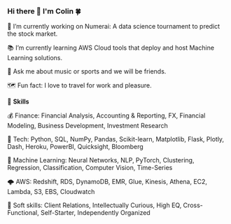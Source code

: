 ### Hi there 👋 I'm Colin 🍀

 📌 I’m currently working on Numerai: A data science tournament to predict the stock market.
 
 📚 I’m currently learning AWS Cloud tools that deploy and host Machine Learning solutions.
 
 💬 Ask me about music or sports and we will be friends.
 
 🗺️ Fun fact: I love to travel for work and pleasure.

🚀 **Skills**

💰 Finance:  Financial Analysis, Accounting & Reporting, FX, Financial Modeling, Business Development, Investment Research

🤖 Tech:  Python, SQL, NumPy, Pandas, Scikit-learn, Matplotlib, Flask, Plotly, Dash, Heroku, PowerBI, Quicksight, Bloomberg

🧠 Machine Learning:  Neural Networks, NLP, PyTorch, Clustering, Regression, Classification, Computer Vision, Time-Series

🌩️ AWS:  Redshift, RDS, DynamoDB, EMR, Glue, Kinesis, Athena, EC2, Lambda, S3, EBS, Cloudwatch

💜 Soft skills:  Client Relations, Intellectually Curious, High EQ, Cross-Functional, Self-Starter, Independently Organized

<!--

Here are some ideas to get you started:
what else can i add? 

